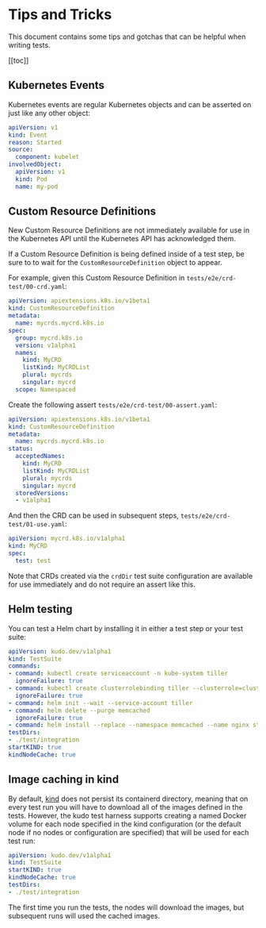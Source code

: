 # Tips and Tricks

This document contains some tips and gotchas that can be helpful when writing tests.

[[toc]]

## Kubernetes Events

Kubernetes events are regular Kubernetes objects and can be asserted on just like any other object:

```yaml
apiVersion: v1
kind: Event
reason: Started
source:
  component: kubelet
involvedObject:
  apiVersion: v1
  kind: Pod
  name: my-pod
```

## Custom Resource Definitions

New Custom Resource Definitions are not immediately available for use in the Kubernetes API until the Kubernetes API has acknowledged them. 

If a Custom Resource Definition is being defined inside of a test step, be sure to to wait for the `CustomResourceDefinition` object to appear.

For example, given this Custom Resource Definition in `tests/e2e/crd-test/00-crd.yaml`:

```yaml
apiVersion: apiextensions.k8s.io/v1beta1
kind: CustomResourceDefinition
metadata:
  name: mycrds.mycrd.k8s.io
spec:
  group: mycrd.k8s.io
  version: v1alpha1
  names:
    kind: MyCRD
    listKind: MyCRDList
    plural: mycrds
    singular: mycrd
  scope: Namespaced
```

Create the following assert `tests/e2e/crd-test/00-assert.yaml`:

```yaml
apiVersion: apiextensions.k8s.io/v1beta1
kind: CustomResourceDefinition
metadata:
  name: mycrds.mycrd.k8s.io
status:
  acceptedNames:
    kind: MyCRD
    listKind: MyCRDList
    plural: mycrds
    singular: mycrd
  storedVersions:
  - v1alpha1
```

And then the CRD can be used in subsequent steps, `tests/e2e/crd-test/01-use.yaml`:

```yaml
apiVersion: mycrd.k8s.io/v1alpha1
kind: MyCRD
spec:
  test: test
```

Note that CRDs created via the `crdDir` test suite configuration are available for use immediately and do not require an assert like this.

## Helm testing

You can test a Helm chart by installing it in either a test step or your test suite:

```yaml
apiVersion: kudo.dev/v1alpha1
kind: TestSuite
commands:
- command: kubectl create serviceaccount -n kube-system tiller
  ignoreFailure: true
- command: kubectl create clusterrolebinding tiller --clusterrole=cluster-admin --serviceaccount=kube-system:tiller
  ignoreFailure: true
- command: helm init --wait --service-account tiller
- command: helm delete --purge memcached
  ignoreFailure: true
- command: helm install --replace --namespace memcached --name nginx stable/memcached
testDirs:
- ./test/integration
startKIND: true
kindNodeCache: true
```

## Image caching in kind

By default, [kind](https://kind.sigs.k8s.io/) does not persist its containerd directory, meaning that on every test run you will have to download all of the images defined in the tests. However, the kudo test harness supports creating a named Docker volume for each node specified in the kind configuration (or the default node if no nodes or configuration are specified) that will be used for each test run:

```yaml
apiVersion: kudo.dev/v1alpha1
kind: TestSuite
startKIND: true
kindNodeCache: true
testDirs:
- ./test/integration
```

The first time you run the tests, the nodes will download the images, but subsequent runs will used the cached images.
